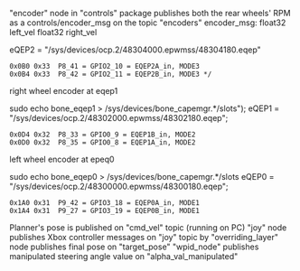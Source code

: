 "encoder" node in "controls" package publishes both the rear wheels' RPM as a controls/encoder_msg on the topic "encoders" encoder_msg: float32 left_vel
float32 right_vel

eQEP2 = "/sys/devices/ocp.2/48304000.epwmss/48304180.eqep"

	0x0B0 0x33  P8_41 = GPIO2_10 = EQEP2A_in, MODE3 
	0x0B4 0x33  P8_42 = GPIO2_11 = EQEP2B_in, MODE3 */
right wheel encoder at eqep1

sudo echo bone_eqep1 > /sys/devices/bone_capemgr.*/slots");
eQEP1 = "/sys/devices/ocp.2/48302000.epwmss/48302180.eqep";

	0x0D4 0x32  P8_33 = GPIO0_9 = EQEP1B_in, MODE2
	0x0D0 0x32  P8_35 = GPIO0_8 = EQEP1A_in, MODE2 
left wheel encoder at epeq0

sudo echo bone_eqep0 > /sys/devices/bone_capemgr.*/slots
eQEP0 = "/sys/devices/ocp.2/48300000.epwmss/48300180.eqep";

	0x1A0 0x31  P9_42 = GPIO3_18 = EQEP0A_in, MODE1        
	0x1A4 0x31  P9_27 = GPIO3_19 = EQEP0B_in, MODE1 

Planner's pose is published on "cmd_vel" topic  (running on PC)
"joy" node publishes Xbox controller messages on "joy" topic by
"overriding_layer" node publishes final pose on "target_pose"
"wpid_node" publishes manipulated steering angle value on "alpha_val_manipulated"
